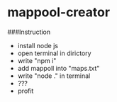 # mappool-creator
###Instruction
- install node js
- open terminal in dirictory
- write "npm i"
- add mappoll into "maps.txt"
- write "node ." in terminal
- ???
- profit
